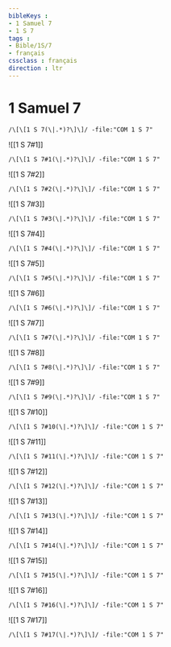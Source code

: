 ```yaml
---
bibleKeys : 
- 1 Samuel 7
- 1 S 7
tags : 
- Bible/1S/7
- français
cssclass : français
direction : ltr
---
```


# 1 Samuel 7

```query
/\[\[1 S 7(\|.*)?\]\]/ -file:"COM 1 S 7"
```



![[1 S 7#1]]

```query
/\[\[1 S 7#1(\|.*)?\]\]/ -file:"COM 1 S 7"
```

![[1 S 7#2]]

```query
/\[\[1 S 7#2(\|.*)?\]\]/ -file:"COM 1 S 7"
```

![[1 S 7#3]]

```query
/\[\[1 S 7#3(\|.*)?\]\]/ -file:"COM 1 S 7"
```

![[1 S 7#4]]

```query
/\[\[1 S 7#4(\|.*)?\]\]/ -file:"COM 1 S 7"
```

![[1 S 7#5]]

```query
/\[\[1 S 7#5(\|.*)?\]\]/ -file:"COM 1 S 7"
```

![[1 S 7#6]]

```query
/\[\[1 S 7#6(\|.*)?\]\]/ -file:"COM 1 S 7"
```

![[1 S 7#7]]

```query
/\[\[1 S 7#7(\|.*)?\]\]/ -file:"COM 1 S 7"
```

![[1 S 7#8]]

```query
/\[\[1 S 7#8(\|.*)?\]\]/ -file:"COM 1 S 7"
```

![[1 S 7#9]]

```query
/\[\[1 S 7#9(\|.*)?\]\]/ -file:"COM 1 S 7"
```

![[1 S 7#10]]

```query
/\[\[1 S 7#10(\|.*)?\]\]/ -file:"COM 1 S 7"
```

![[1 S 7#11]]

```query
/\[\[1 S 7#11(\|.*)?\]\]/ -file:"COM 1 S 7"
```

![[1 S 7#12]]

```query
/\[\[1 S 7#12(\|.*)?\]\]/ -file:"COM 1 S 7"
```

![[1 S 7#13]]

```query
/\[\[1 S 7#13(\|.*)?\]\]/ -file:"COM 1 S 7"
```

![[1 S 7#14]]

```query
/\[\[1 S 7#14(\|.*)?\]\]/ -file:"COM 1 S 7"
```

![[1 S 7#15]]

```query
/\[\[1 S 7#15(\|.*)?\]\]/ -file:"COM 1 S 7"
```

![[1 S 7#16]]

```query
/\[\[1 S 7#16(\|.*)?\]\]/ -file:"COM 1 S 7"
```

![[1 S 7#17]]

```query
/\[\[1 S 7#17(\|.*)?\]\]/ -file:"COM 1 S 7"
```

